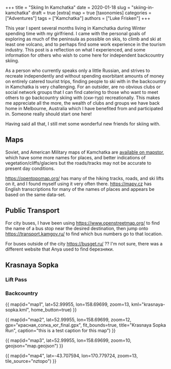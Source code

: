 +++
title = "Skiing In Kamchatka"
date = 2020-01-18
slug = "skiing-in-kamchatka"
draft = true
[extra]
map = true
[taxonomies]
categories = ["Adventures"]
tags = ["Kamchatka"]
authors = ["Luke Frisken"]
+++

This year I spent several months living in Kamchatka during Winter spending time
with my girlfriend. I came with the personal goals of exploring as much of the
peninsula as possible on skis, to climb and ski at least one volcano, and to
perhaps find some work experience in the tourism industry. This post is a
reflection on what I experienced, and some information for others who wish to
come here for independent backcountry skiing.

As a person who currently speaks only a little Russian, and strives to recreate
independently and without spending exorbitant amounts of money on entirely
catered tourist trips, finding people to ski with in the backcountry in
Kamchatka is very challenging. For an outsider, are no obvious clubs or social
network groups that I can find catering to those who want to meet others to go
backcountry skiing with (ски-тур) recreationally. This makes me appreciate all
the more, the wealth of clubs and groups we have back home in Melbourne,
Australia which I have benefited from and participated in. Someone really should
start one here!

Having said all that, I still met some wonderful new friends for skiing with.

## Maps

Soviet, and American Military maps of Kamchatka are [available on
mapstor](https://mapstor.com/map-sets/russia-maps/kamchatka-krai.html), which
have some more names for places, and better indications of
vegetation/cliffs/glaciers but the roads/tracks may not be accurate to present
day conditions.

<https://opentopomap.org/> has many of the hiking tracks, roads, and ski lifts
on it, and I found myself using it very often there. <https://mapy.cz> has
English transcriptions for many of the names of places and appears be based on
the same data-set.

## Public Transport

For city buses, I have been using <https://www.openstreetmap.org/> to
find the name of a bus stop near the desired destination, then jump
onto <https://transport.kamgov.ru/> to find which bus numbers go to that
location.

For buses outside of the city <https://busget.ru/> ?? I'm not sure,
there was a different website that Anya used to find березняки.

## Krasnaya Sopka

### Lift Pass

### Backcountry

{{ map(id="map1", lat=52.99955, lon=158.69699, zoom=13, kml="krasnaya-sopka.kml", home_button=true) }}

{{ map(id="map2", lat=52.99955, lon=158.69699, zoom=12, gpx="красная_сопка_юг_final.gpx", fit_bounds=true, title="Krasnaya Sopka Run", caption="this is a test caption for this map") }}

{{ map(id="map3", lat=52.99955, lon=158.69699, zoom=10, geojson="map.geojson") }}

{{ map(id="map4", lat=-43.707594, lon=170.779724, zoom=13, tile_source="nztopo") }}
